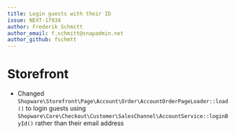 ```yaml
---
title: Login guests with their ID
issue: NEXT-17934
author: Frederik Schmitt
author_email: f.schmitt@snapadmin.net
author_github: fschmtt
---
```

# Storefront
* Changed `Shopware\Storefront\Page\Account\Order\AccountOrderPageLoader::load()` to login guests using `Shopware\Core\Checkout\Customer\SalesChannel\AccountService::loginById()` rather than their email address

